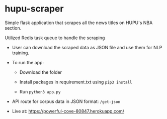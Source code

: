 # hupu-scraper

Simple flask application that scrapes all the news titles on HUPU's NBA section.

Utilized Redis task queue to handle the scraping

+ User can download the scraped data as JSON file and use them for NLP training.

+ To run the app:

    +  Download the folder
    
    +  Install packages in requirement.txt using ```pip3 install```
    
    +  Run ```python3 app.py```

+ API route for corpus data in JSON format: ```/get-json```

+ Live at: https://powerful-cove-80847.herokuapp.com/
